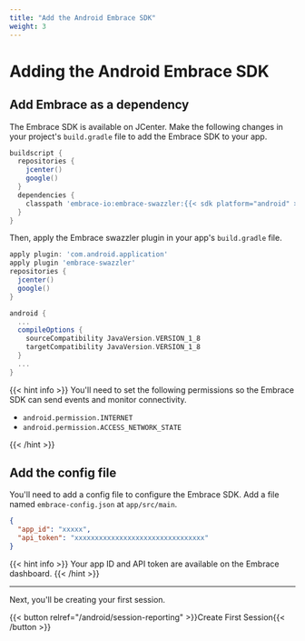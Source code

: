 ```yaml
---
title: "Add the Android Embrace SDK"
weight: 3
---
```


# Adding the Android Embrace SDK

## Add Embrace as a dependency

The Embrace SDK is available on JCenter. Make the following changes in your
project's `build.gradle` file to add the Embrace SDK to your app.

```groovy
buildscript {
  repositories {
    jcenter()
    google()
  }
  dependencies {
    classpath 'embrace-io:embrace-swazzler:{{< sdk platform="android" >}}'
  }
}
```

Then, apply the Embrace swazzler plugin in your app's `build.gradle` file.

```groovy
apply plugin: 'com.android.application'
apply plugin 'embrace-swazzler'
repositories {
  jcenter()
  google()
}

android {
  ...
  compileOptions {
    sourceCompatibility JavaVersion.VERSION_1_8
    targetCompatibility JavaVersion.VERSION_1_8
  }
  ...
}

```

{{< hint info >}}
You'll need to set the following permissions so the Embrace SDK can send events
and monitor connectivity. 

* `android.permission.INTERNET`
* `android.permission.ACCESS_NETWORK_STATE`

{{< /hint >}}

## Add the config file

You'll need to add a config file to configure the Embrace SDK. Add a file named
`embrace-config.json` at `app/src/main`.

```json
{
  "app_id": "xxxxx",
  "api_token": "xxxxxxxxxxxxxxxxxxxxxxxxxxxxxxxx"
}
```

{{< hint info >}}
Your app ID and API token are available on the Embrace dashboard.
{{< /hint >}}

---

Next, you'll be creating your first session.

{{< button relref="/android/session-reporting" >}}Create First Session{{< /button >}}

